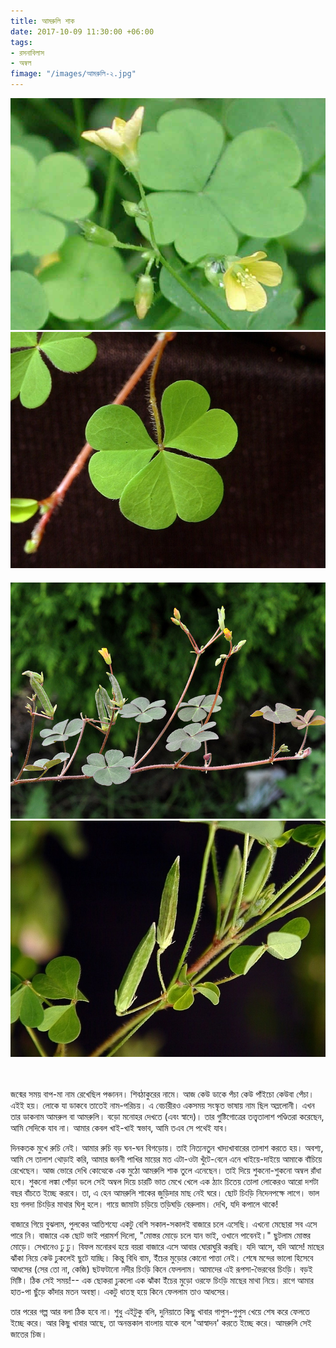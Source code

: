 ```yaml
---
title: আমরুলি শাক
date: 2017-10-09 11:30:00 +06:00
tags:
- রসনাবিলাস
- অম্বল
fimage: "/images/আমরুলি-২.jpg"
---
```


<div class="row">
    <div class="col-md-12">
        <div class="row" style="margin-bottom:20px;">
            <a href="/images/আমরুলি-১.jpg" data-toggle="lightbox" data-title="সপুষ্প আমরুলি" data-footer="ফুল্ল অম্ললোনী। বৈজ্ঞানিক নাম <i>Oxalis corniculata<i>।" data-gallery="আমরুলি" class="col-sm-6">
                <img src="/images/আমরুলি-১.jpg" class="img-fluid">
            </a>
            <a href="/images/আমরুলি-২.jpg" data-toggle="lightbox" data-title="আমরুলির পাতা" data-footer="আমরুলির পাতা। এই পাতা আর কচি  ডগাটুকুই খেতে সবচেয়ে ভাল। ছোটবেলায় মুঠো-মুঠো কচি আমরুলি তুলে নিয়ে ধুলোমাটিসুদ্ধোই ছাগলের মত চিবোতাম।" data-gallery="আমরুলি" class="col-sm-6">
                <img src="/images/আমরুলি-২.jpg" class="img-fluid">
            </a>
        </div>
        <div class="row">
            <a href="/images/আমরুলি-৩.jpg" data-toggle="lightbox" data-title="আমরুলির ফল" data-footer="ফলগুলো দেখতে ক্ষুদ্রকায় ঢেঁড়ষের মত। তিতকুটে স্বাদ। এই ফল বেছে ফেলে না দিলে অম্বল তেতো হয়ে যাবে। ফলঅলা শাক না আনাই বরং ভাল। ওদের বংশবৃদ্ধির জন্য ক্ষমাঘেন্না করে দেয়া উচিত।" data-gallery="আমরুলি" class="col-sm-6">
                <img src="/images/আমরুলি-৩.jpg" class="img-fluid">
            </a>
            <a href="/images/আমরুলি-৪.jpg" data-toggle="lightbox" data-title="(আবারও) আমরুলির ফল" data-footer="আবার ফল। বড়ই পাজি বস্তু। তাই দুবার করে চিনিয়ে দিলাম।" data-gallery="আমরুলি" class="col-sm-6">
                <img src="/images/আমরুলি-৪.jpg" class="img-fluid">
            </a>
        </div>
    </div>
</div>


<br><br>
জন্মের সময় বাপ-মা নাম রেখেছিল পঞ্চানন। শিবঠাকুরের নামে। আজ কেউ ডাকে পঁচা কেউ পাঁইচো কেউবা পেঁচা। এইই হয়। লোকে যা ডাকবে তাতেই নাম-পরিচয়। এ বেচারীরও একসময় সংস্কৃত ভাষায় নাম ছিল অম্ললোনী। এখন তার ডাকনাম আমরুল বা আমরুলি। বড়ো মনোহর দেখতে (এবং স্বাদে)। তার গুষ্টিগোত্রের তত্ত্বতালাশ পণ্ডিতরা করেছেন, আমি সেদিকে যাব না। আমার কেবল খাই-খাই স্বভাব, আমি তএব সে পথেই যাব।

দিনকতক মুখে রুচি নেই। আমার রুচি বড় ঘন-ঘন বিগড়োয়। তাই নিত্যনতুন খাদ্যখাবারের তালাশ করতে হয়। অবশ্য, আমি সে তালাশ থোড়াই করি, আমার জননী পাখির মায়ের মত এটা-ওটা খুঁটে-বেনে এনে খাইয়ে-দাইয়ে আমাকে বাঁচিয়ে রেখেছেন। আজ ভোরে দেখি কোত্থেকে এক মুঠো আমরুলি শাক তুলে এনেছেন। তাই দিয়ে শুকনো-শুকনো অম্বল রাঁধা হবে। শুকনো লঙ্কা পোঁড়া ডলে সেই অম্বল দিয়ে চারটি ভাত মেখে খেলে এক ঠ্যাং চিতেয় তোলা লোকেরও আরো দশটা বছর বাঁচতে ইচ্ছে করবে। তা, এ হেন আমরুলি শাকের জুড়িদার মাছ নেই ঘরে। ছোট চিংড়ি নিদেনপক্ষে লাগে। ভাল হয় গলদা চিংড়ির মাথার ঘিলু হলে। গায়ে জামাটা চড়িয়ে তড়িঘড়ি বেরুলাম। দেখি, যদি কপালে থাকে!

বাজারে গিয়ে বুঝলাম, পুলকের আতিশয্যে একটু বেশি সকাল-সকালই বাজারে চলে এসেছি। এখনো মেছোরা সব এসে পারে নি। বাজারে এক ছোট ভাই পরামর্শ দিলো, "মোস্তর মোড়ে চলে যান ভাই, ওখানে পাবেনই।" ছুটলাম মোস্তর মোড়ে। সেখানেও ঢু ঢু। বিফল মনোরথ হয়ে বয়রা বাজারে এসে আবার ঘোরাঘুরি করছি। যদি আসে, যদি আসে! মাছের ঝাঁকা নিয়ে কেউ ঢুকলেই ছুটে যাচ্ছি। কিন্তু বিধি বাম, ইঁচের মুড়োর কোনো পাত্তা নেই। শেষে মন্দের ভালো হিসেবে আধসের (সের তো না, কেজি) ছটফটানো নদীর চিংড়ি কিনে ফেললাম। আমাদের এই রূপসা-ভৈরবের চিংড়ি। বড়ই মিষ্টি। ঠিক সেই সময়!-- এক ছোকরা ঢুকলো এক ঝাঁকা ইঁচের মুড়ো ওরফে চিংড়ি মাছের মাথা নিয়ে। রাগে আমার হাত-পা ছুঁড়ে কাঁদার মতন অবস্থা। একটু ধাতস্থ হয়ে কিনে ফেললাম তাও আধসের। 

তার পরের গল্প আর বলা ঠিক হবে না। শুধু এইটুকু বলি, দুনিয়াতে কিছু খাবার গাপুস-গুপুস খেয়ে শেষ করে ফেলতে ইচ্ছে করে। আর কিছু খাবার আছে, তা অনন্তকাল বাংলায় যাকে বলে 'আস্বাদন' করতে ইচ্ছে করে।  আমরুলি সেই জাতের চিজ।